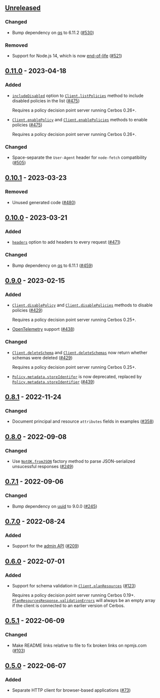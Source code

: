 ## [Unreleased]

### Changed

- Bump dependency on [qs](https://github.com/ljharb/qs) to 6.11.2 ([#530](https://github.com/cerbos/cerbos-sdk-javascript/pull/530))

### Removed

- Support for Node.js 14, which is now [end-of-life](https://github.com/nodejs/release#end-of-life-releases) ([#521](https://github.com/cerbos/cerbos-sdk-javascript/pull/521))

## [0.11.0] - 2023-04-18

### Added

- [`includeDisabled`](../../docs/core.listpoliciesrequest.includedisabled.md) option to [`Client.listPolicies`](../../docs/core.client.listpolicies.md) method to include disabled policies in the list ([#475](https://github.com/cerbos/cerbos-sdk-javascript/pull/475))

  Requires a policy decision point server running Cerbos 0.26+.

- [`Client.enablePolicy`](../../docs/core.client.enablepolicy.md) and [`Client.enablePolicies`](../../docs/core.client.enablepolicies.md) methods to enable policies ([#475](https://github.com/cerbos/cerbos-sdk-javascript/pull/475))

  Requires a policy decision point server running Cerbos 0.26+.

### Changed

- Space-separate the `User-Agent` header for `node-fetch` compatibility ([#505](https://github.com/cerbos/cerbos-sdk-javascript/pull/505))

## [0.10.1] - 2023-03-23

### Removed

- Unused generated code ([#480](https://github.com/cerbos/cerbos-sdk-javascript/pull/480))

## [0.10.0] - 2023-03-21

### Added

- [`headers`](../../docs/http.options.headers.md) option to add headers to every request ([#471](https://github.com/cerbos/cerbos-sdk-javascript/pull/471))

### Changed

- Bump dependency on [qs](https://github.com/ljharb/qs) to 6.11.1 ([#459](https://github.com/cerbos/cerbos-sdk-javascript/pull/459))

## [0.9.0] - 2023-02-15

### Added

- [`Client.disablePolicy`](../../docs/core.client.disablepolicy.md) and [`Client.disablePolicies`](../../docs/core.client.disablepolicies.md) methods to disable policies ([#429](https://github.com/cerbos/cerbos-sdk-javascript/pull/429))

  Requires a policy decision point server running Cerbos 0.25+.

- [OpenTelemetry](https://opentelemetry.io) support ([#438](https://github.com/cerbos/cerbos-sdk-javascript/pull/438))

### Changed

- [`Client.deleteSchema`](../../docs/core.client.deleteschema.md) and [`Client.deleteSchemas`](../../docs/core.client.deleteschemas.md) now return whether schemas were deleted ([#429](https://github.com/cerbos/cerbos-sdk-javascript/pull/429))

  Requires a policy decision point server running Cerbos 0.25+.

- [`Policy.metadata.storeIdentifer`](../../docs/core.policymetadata.storeidentifer.md) is now deprecated, replaced by [`Policy.metadata.storeIdentifier`](../../docs/core.policymetadata.storeidentifier.md) ([#439](https://github.com/cerbos/cerbos-sdk-javascript/pull/439))

## [0.8.1] - 2022-11-24

### Changed

- Document principal and resource `attributes` fields in examples ([#358](https://github.com/cerbos/cerbos-sdk-javascript/pull/358))

## [0.8.0] - 2022-09-08

### Changed

- Use [`NotOK.fromJSON`](../../docs/core.notok.fromjson.md) factory method to parse JSON-serialized unsucessful responses ([#249](https://github.com/cerbos/cerbos-sdk-javascript/pull/249))

## [0.7.1] - 2022-09-06

### Changed

- Bump dependency on [uuid](https://github.com/uuidjs/uuid) to 9.0.0 ([#245](https://github.com/cerbos/cerbos-sdk-javascript/pull/245))

## [0.7.0] - 2022-08-24

### Added

- Support for the [admin API](https://docs.cerbos.dev/cerbos/latest/api/admin_api.html) ([#209](https://github.com/cerbos/cerbos-sdk-javascript/pull/209))

## [0.6.0] - 2022-07-01

### Added

- Support for schema validation in [`Client.planResources`](../../docs/core.client.planresources.md) ([#123](https://github.com/cerbos/cerbos-sdk-javascript/pull/123))

  Requires a policy decision point server running Cerbos 0.19+.
  [`PlanResourcesResponse.validationErrors`](../../docs/core.planresourcesresponsebase.validationerrors.md) will always be an empty array if the client is connected to an earlier version of Cerbos.

## [0.5.1] - 2022-06-09

### Changed

- Make README links relative to file to fix broken links on npmjs.com ([#103](https://github.com/cerbos/cerbos-sdk-javascript/pull/103))

## [0.5.0] - 2022-06-07

### Added

- Separate HTTP client for browser-based applications ([#73](https://github.com/cerbos/cerbos-sdk-javascript/pull/73))

[unreleased]: https://github.com/cerbos/cerbos-sdk-javascript/compare/@cerbos/http@0.11.0...HEAD
[0.11.0]: https://github.com/cerbos/cerbos-sdk-javascript/compare/@cerbos/http@0.10.1...@cerbos/http@0.11.0
[0.10.1]: https://github.com/cerbos/cerbos-sdk-javascript/compare/@cerbos/http@0.10.0...@cerbos/http@0.10.1
[0.10.0]: https://github.com/cerbos/cerbos-sdk-javascript/compare/@cerbos/http@0.9.0...@cerbos/http@0.10.0
[0.9.0]: https://github.com/cerbos/cerbos-sdk-javascript/compare/@cerbos/http@0.8.1...@cerbos/http@0.9.0
[0.8.1]: https://github.com/cerbos/cerbos-sdk-javascript/compare/@cerbos/http@0.8.0...@cerbos/http@0.8.1
[0.8.0]: https://github.com/cerbos/cerbos-sdk-javascript/compare/@cerbos/http@0.7.1...@cerbos/http@0.8.0
[0.7.1]: https://github.com/cerbos/cerbos-sdk-javascript/compare/@cerbos/http@0.7.0...@cerbos/http@0.7.1
[0.7.0]: https://github.com/cerbos/cerbos-sdk-javascript/compare/@cerbos/http@0.6.0...@cerbos/http@0.7.0
[0.6.0]: https://github.com/cerbos/cerbos-sdk-javascript/compare/@cerbos/http@0.5.1...@cerbos/http@0.6.0
[0.5.1]: https://github.com/cerbos/cerbos-sdk-javascript/compare/@cerbos/http@0.5.0...@cerbos/http@0.5.1
[0.5.0]: https://github.com/cerbos/cerbos-sdk-javascript/compare/138ce112e6b775902ddd3791faa8a763dad8614f...@cerbos/http@0.5.0
